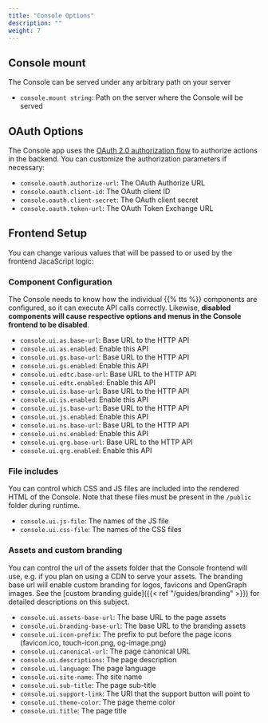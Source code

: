 ```yaml
---
title: "Console Options"
description: ""
weight: 7
---
```


## Console mount

The Console can be served under any arbitrary path on your server

- `console.mount string`: Path on the server where the Console will be served

## OAuth Options

The Console app uses the [OAuth 2.0 authorization flow](https://en.wikipedia.org/wiki/OAuth#OAuth_2.0_2) to authorize actions in the backend. You can customize the authorization parameters if necessary:

- `console.oauth.authorize-url`: The OAuth Authorize URL
- `console.oauth.client-id`: The OAuth client ID
- `console.oauth.client-secret`: The OAuth client secret
- `console.oauth.token-url`: The OAuth Token Exchange URL

## Frontend Setup

You can change various values that will be passed to or used by the frontend JacaScript logic:

### Component Configuration

The Console needs to know how the individual {{% tts %}} components are configured, so it can execute API calls correctly. Likewise, **disabled components will cause respective options and menus in the Console frontend to be disabled**.

- `console.ui.as.base-url`: Base URL to the HTTP API
- `console.ui.as.enabled`: Enable this API
- `console.ui.gs.base-url`: Base URL to the HTTP API
- `console.ui.gs.enabled`: Enable this API
- `console.ui.edtc.base-url`: Base URL to the HTTP API
- `console.ui.edtc.enabled`: Enable this API
- `console.ui.is.base-url`: Base URL to the HTTP API
- `console.ui.is.enabled`: Enable this API
- `console.ui.js.base-url`: Base URL to the HTTP API
- `console.ui.js.enabled`: Enable this API
- `console.ui.ns.base-url`: Base URL to the HTTP API
- `console.ui.ns.enabled`: Enable this API
- `console.ui.qrg.base-url`: Base URL to the HTTP API
- `console.ui.qrg.enabled`: Enable this API


### File includes

You can control which CSS and JS files are included into the rendered HTML of the Console. Note that these files must be present in the `/public` folder during runtime. 

- `console.ui.js-file`: The names of the JS file
- `console.ui.css-file`: The names of the CSS files

### Assets and custom branding

You can control the url of the assets folder that the Console frontend will use, e.g. if you plan on using a CDN to serve your assets. The branding base url will enable custom branding for logos, favicons and OpenGraph images. See the [custom branding guide]({{< ref "/guides/branding" >}}) for detailed descriptions on this subject.

- `console.ui.assets-base-url`: The base URL to the page assets
- `console.ui.branding-base-url`: The base URL to the branding assets
- `console.ui.icon-prefix`: The prefix to put before the page icons (favicon.ico, touch-icon.png, og-image.png)
- `console.ui.canonical-url`: The page canonical URL
- `console.ui.descriptions`: The page description
- `console.ui.language`: The page language
- `console.ui.site-name`: The site name
- `console.ui.sub-title`: The page sub-title
- `console.ui.support-link`: The URI that the support button will point to
- `console.ui.theme-color`: The page theme color
- `console.ui.title`: The page title
